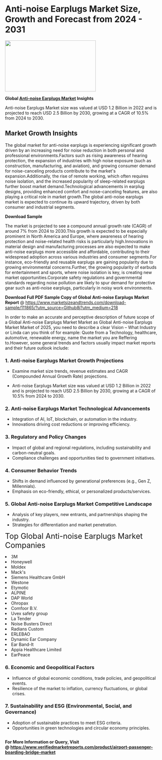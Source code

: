 <H1>Anti-noise Earplugs Market Size, Growth and Forecast from 2024 - 2031</H1><img class="aligncenter size-medium wp-image-584254" src="https://thirdeyenews.in/wp-content/uploads/2024/09/Global-Market-Research-300x168.jpeg" alt="" width="300" height="168" /><p><strong>Global&nbsp;<a href="https://www.marketsizeandtrends.com/download-sample/111865/?utm_source=Github8j?utm_medium=218">Anti-noise Earplugs Market</a> Insights</strong></p><p>Anti-noise Earplugs Market size was valued at USD 1.2 Billion in 2022 and is projected to reach USD 2.5 Billion by 2030, growing at a CAGR of 10.5% from 2024 to 2030.</p><p><h2>Market Growth Insights</h2> The global market for anti-noise earplugs is experiencing significant growth driven by an increasing need for noise reduction in both personal and professional environments.Factors such as rising awareness of hearing protection, the expansion of industries with high noise exposure (such as construction, manufacturing, and aviation), and growing consumer demand for noise-canceling products contribute to the market's expansion.Additionally, the rise of remote working, which often requires noise isolation, and the increased popularity of sleep-related earplugs further boost market demand.Technological advancements in earplug designs, providing enhanced comfort and noise-canceling features, are also playing a critical role in market growth.The global anti-noise earplugs market is expected to continue its upward trajectory, driven by both consumer and industrial segments.<p><strong>Download Sample</strong></p> The market is projected to see a compound annual growth rate (CAGR) of around 7% from 2024 to 2030.This growth is expected to be especially prominent in North America and Europe, where awareness of hearing protection and noise-related health risks is particularly high.Innovations in material design and manufacturing processes are also expected to make anti-noise earplugs more accessible and affordable, contributing to their widespread adoption across various industries and consumer segments.For instance, eco-friendly and reusable earplugs are gaining popularity due to growing environmental concerns.Further, the growing popularity of earbuds for entertainment and sports, where noise isolation is key, is creating new market opportunities.Corporate safety regulations and governmental standards regarding noise pollution are likely to spur demand for protective gear such as anti-noise earplugs, particularly in noisy work environments.<p><span class=""><strong>Download Full PDF Sample Copy of Global Anti-noise Earplugs Market Report</strong> @ <a href="https://www.marketsizeandtrends.com/download-sample/111865/?utm_source=Github8j?utm_medium=218" target="_blank">https://www.marketsizeandtrends.com/download-sample/111865/?utm_source=Github8j?utm_medium=218</a></span></p><p>In order to make an accurate and perceptive description of future scope of a Global&nbsp;Anti-noise Earplugs Market Market as Global&nbsp;Anti-noise Earplugs Market Market of 2025, you need to describe a clear Vision &ndash; What Industry or Linda can you think of for example: Quote from a Technology, healthcare, automotive, renewable energy, name the market you are Reffering to.However, some general trends and factors usually impact market reports and their future outlook include:</p><h3>1.&nbsp;<strong>Anti-noise Earplugs Market Growth Projections</strong></h3><ul><li>Examine market size trends, revenue estimates and CAGR (Compounded Annual Growth Rate) projections.</li><li><p>Anti-noise Earplugs Market size was valued at USD 1.2 Billion in 2022 and is projected to reach USD 2.5 Billion by 2030, growing at a CAGR of 10.5% from 2024 to 2030.</p></li></ul><h3>2.&nbsp;<strong>Anti-noise Earplugs Market Technological Advancements</strong></h3><ul><li>Integration of AI, IoT, blockchain, or automation in the industry.</li><li>Innovations driving cost reductions or improving efficiency.</li></ul><h3>3.&nbsp;<strong>Regulatory and Policy Changes</strong></h3><ul><li>Impact of global and regional regulations, including sustainability and carbon-neutral goals.</li><li>Compliance challenges and opportunities tied to government initiatives.</li></ul><h3>4.&nbsp;<strong>Consumer Behavior Trends</strong></h3><ul><li>Shifts in demand influenced by generational preferences (e.g., Gen Z, Millennials).</li><li>Emphasis on eco-friendly, ethical, or personalized products/services.</li></ul><h3>5.&nbsp;<strong>Global Anti-noise Earplugs Market Competitive Landscape</strong></h3><ul><li>Analysis of key players, new entrants, and partnerships shaping the industry.</li><li>Strategies for differentiation and market penetration.</li></ul><p data-pm-slice="1 1 []"><span style="color: inherit; font-family: inherit; font-size: 25px;">Top Global Anti-noise Earplugs Market Companies</span></p><div class="" data-test-id=""><p><li>3M</li><li> Honeywell</li><li> Moldex</li><li> Mack's</li><li> Siemens Healthcare GmbH</li><li> Westone</li><li> Etymotic</li><li> ALPINE</li><li> DAP World</li><li> Ohropax</li><li> Comfoor B.V.</li><li> Uvex safety group</li><li> La Tender</li><li> Noise Busters Direct</li><li> Radians Custom</li><li> ERLEBAO</li><li> Dynamic Ear Company</li><li> Ear Band-It</li><li> Appia Healthcare Limited</li><li> EarPeace</li></p></div><h3>6.&nbsp;<strong>Economic and Geopolitical Factors</strong></h3><ul><li>Influence of global economic conditions, trade policies, and geopolitical events.</li><li>Resilience of the market to inflation, currency fluctuations, or global crises.</li></ul><h3>7.&nbsp;<strong>Sustainability and ESG (Environmental, Social, and Governance)</strong></h3><ul><li>Adoption of sustainable practices to meet ESG criteria.</li><li>Opportunities in green technologies and circular economy principles.</li></ul><h2><strong style="font-size: 14px;">For More Information or Query, Visit @&nbsp;</strong><a style="background-color: #ffffff; font-size: 14px;" href="https://www.marketsizeandtrends.com/report/anti-noise-earplugs-market/" target="_blank">https://www.verifiedmarketreports.com/product/airport-passenger-boarding-bridge-market</a></h2>
